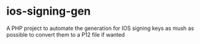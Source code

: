 # ios-signing-gen
A PHP project to automate the generation for IOS signing keys as mush as possible to convert them to a P12 file if wanted
